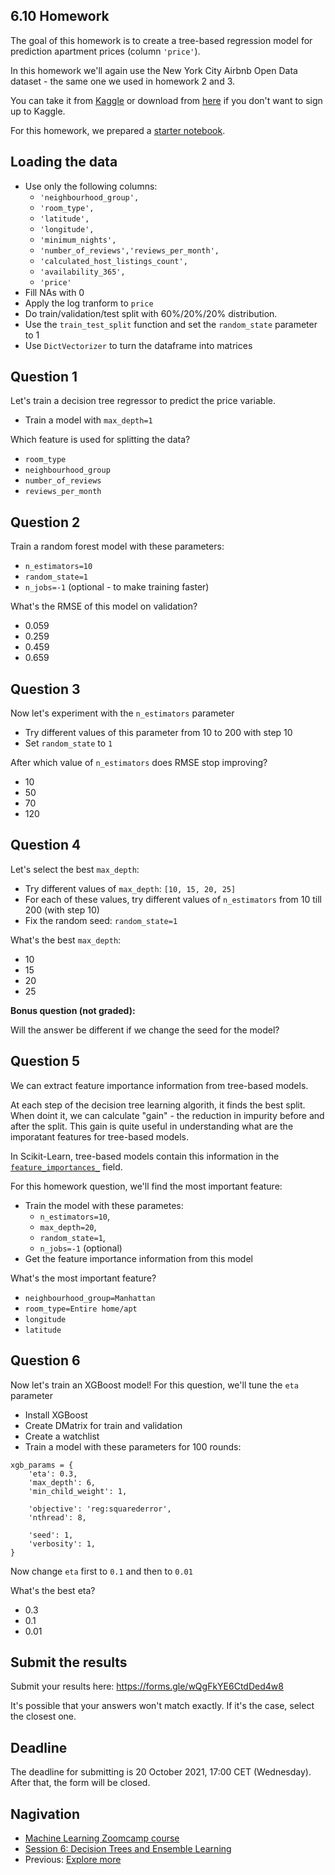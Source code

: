 ## 6.10 Homework

The goal of this homework is to create a tree-based regression model for prediction apartment prices (column `'price'`).

In this homework we'll again use the New York City Airbnb Open Data dataset - the same one we used in homework 2 and 3.

You can take it from [Kaggle](https://www.kaggle.com/dgomonov/new-york-city-airbnb-open-data?select=AB_NYC_2019.csv)
or download from [here](https://raw.githubusercontent.com/alexeygrigorev/datasets/master/AB_NYC_2019.csv)
if you don't want to sign up to Kaggle.


For this homework, we prepared a [starter notebook](homework-6-starter.ipynb). 


## Loading the data

* Use only the following columns:
    * `'neighbourhood_group',`
    * `'room_type',`
    * `'latitude',`
    * `'longitude',`
    * `'minimum_nights',`
    * `'number_of_reviews','reviews_per_month',`
    * `'calculated_host_listings_count',`
    * `'availability_365',`
    * `'price'`
* Fill NAs with 0
* Apply the log tranform to `price`
* Do train/validation/test split with 60%/20%/20% distribution. 
* Use the `train_test_split` function and set the `random_state` parameter to 1
* Use `DictVectorizer` to turn the dataframe into matrices


## Question 1

Let's train a decision tree regressor to predict the price variable. 

* Train a model with `max_depth=1`


Which feature is used for splitting the data?

* `room_type`
* `neighbourhood_group`
* `number_of_reviews`
* `reviews_per_month`


## Question 2

Train a random forest model with these parameters:

* `n_estimators=10`
* `random_state=1`
* `n_jobs=-1`  (optional - to make training faster)


What's the RMSE of this model on validation?

* 0.059
* 0.259
* 0.459
* 0.659



## Question 3

Now let's experiment with the `n_estimators` parameter

* Try different values of this parameter from 10 to 200 with step 10
* Set `random_state` to `1`



After which value of `n_estimators` does RMSE stop improving?

- 10
- 50
- 70
- 120


## Question 4

Let's select the best `max_depth`:

* Try different values of `max_depth`: `[10, 15, 20, 25]`
* For each of these values, try different values of `n_estimators` from 10 till 200 (with step 10)
* Fix the random seed: `random_state=1`



What's the best `max_depth`:

* 10
* 15
* 20
* 25


**Bonus question (not graded):**

Will the answer be different if we change the seed for the model?


## Question 5

We can extract feature importance information from tree-based models. 

At each step of the decision tree learning algorith, it finds the best split. 
When doint it, we can calculate "gain" - the reduction in impurity before and after the split. 
This gain is quite useful in understanding what are the imporatant features 
for tree-based models.

In Scikit-Learn, tree-based models contain this information in the
[`feature_importances_`](https://scikit-learn.org/stable/modules/generated/sklearn.ensemble.RandomForestRegressor.html#sklearn.ensemble.RandomForestRegressor.feature_importances_)
field. 

For this homework question, we'll find the most important feature:

* Train the model with these parametes:
    * `n_estimators=10`,
    * `max_depth=20`,
    * `random_state=1`,
    * `n_jobs=-1` (optional)
* Get the feature importance information from this model


What's the most important feature? 

* `neighbourhood_group=Manhattan`
* `room_type=Entire home/apt`	
* `longitude`
* `latitude`


## Question 6

Now let's train an XGBoost model! For this question, we'll tune the `eta` parameter

* Install XGBoost
* Create DMatrix for train and validation
* Create a watchlist
* Train a model with these parameters for 100 rounds:

```
xgb_params = {
    'eta': 0.3, 
    'max_depth': 6,
    'min_child_weight': 1,
    
    'objective': 'reg:squarederror',
    'nthread': 8,
    
    'seed': 1,
    'verbosity': 1,
}
```

Now change `eta` first to `0.1` and then to `0.01`

What's the best eta?

* 0.3
* 0.1
* 0.01

## Submit the results


Submit your results here: https://forms.gle/wQgFkYE6CtdDed4w8

It's possible that your answers won't match exactly. If it's the case, select the closest one.


## Deadline


The deadline for submitting is 20 October 2021, 17:00 CET (Wednesday). After that, the form will be closed.


## Nagivation

* [Machine Learning Zoomcamp course](../)
* [Session 6: Decision Trees and Ensemble Learning](./)
* Previous: [Explore more](11-explore-more.md)